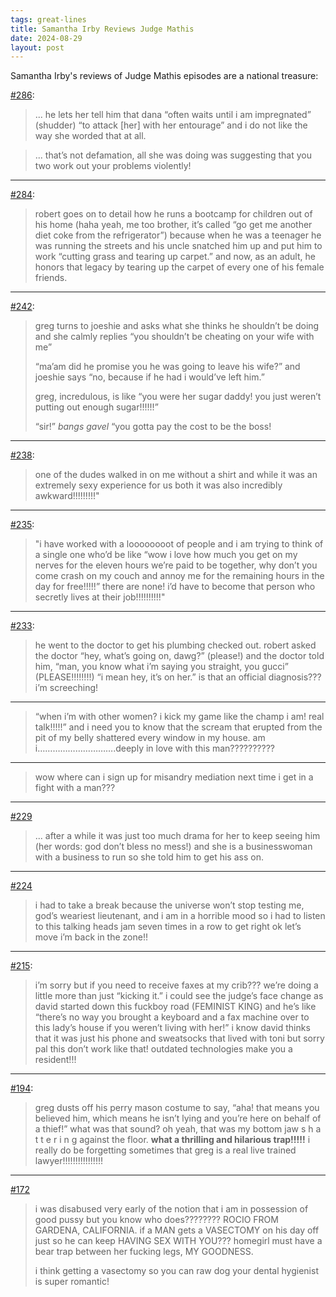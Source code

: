 ```yaml
---
tags: great-lines
title: Samantha Irby Reviews Judge Mathis
date: 2024-08-29
layout: post
---
```


Samantha Irby's reviews of Judge Mathis episodes are a national treasure:

[#286](https://bitchesgottaeat.substack.com/p/whos-on-judge-mathis-today-286):

> ... he lets her tell him that dana “often waits until i am impregnated” (shudder) “to attack [her] with her entourage” and i do not like the way she worded that at all.

> ... that’s not defamation, all she was doing was suggesting that you two work out your problems violently!

---

[#284](https://bitchesgottaeat.substack.com/p/who-was-on-judge-mathis-yesterday-45d): 

> robert goes on to detail how he runs a bootcamp for children out of his home (haha yeah, me too brother, it’s called “go get me another diet coke from the refrigerator”) because when he was a teenager he was running the streets and his uncle snatched him up and put him to work “cutting grass and tearing up carpet.” and now, as an adult, he honors that legacy by tearing up the carpet of every one of his female friends.

---

[#242](https://bitchesgottaeat.substack.com/p/whos-on-judge-mathis-today-242):

> greg turns to joeshie and asks what she thinks he shouldn’t be doing and she calmly replies “you shouldn’t be cheating on your wife with me”
>
> “ma’am did he promise you he was going to leave his wife?” and joeshie says “no, because if he had i would’ve left him.”
> 
> greg, incredulous, is like “you were her sugar daddy! you just weren’t putting out enough sugar!!!!!!”
>
> “sir!” *bangs gavel* “you gotta pay the cost to be the boss!

---

[#238](https://bitchesgottaeat.substack.com/p/whos-on-judge-mathis-today-238):

> one of the dudes walked in on me without a shirt and while it was an extremely sexy experience for us both it was also incredibly awkward!!!!!!!!!"

---

[#235](https://bitchesgottaeat.substack.com/p/who-was-on-judge-mathis-yesterday-3f7): 

> "i have worked with a loooooooot of people and i am trying to think of a single one who’d be like “wow i love how much you get on my nerves for the eleven hours we’re paid to be together, why don’t you come crash on my couch and annoy me for the remaining hours in the day for free!!!!!” there are none! i’d have to become that person who secretly lives at their job!!!!!!!!!!"

---

[#233](https://bitchesgottaeat.substack.com/p/whos-on-judge-mathis-today-233):

> he went to the doctor to get his plumbing checked out. robert asked the doctor “hey, what’s going on, dawg?” (please!) and the doctor told him, “man, you know what i’m saying you straight, you gucci” (PLEASE!!!!!!!!) “i mean hey, it’s on her.” is that an official diagnosis??? i’m screeching!

---

> “when i’m with other women? i kick my game like the champ i am! real talk!!!!!” and i need you to know that the scream that erupted from the pit of my belly shattered every window in my house. am i………………………….deeply in love with this man??????????

---

> wow where can i sign up for misandry mediation next time i get in a fight with a man???

---

[#229](https://bitchesgottaeat.substack.com/p/whos-on-judge-mathis-today-229)

> ... after a while it was just too much drama for her to keep seeing him (her words: god don’t bless no mess!) and she is a businesswoman with a business to run so she told him to get his ass on.

---

[#224](https://bitchesgottaeat.substack.com/p/whos-on-judge-mathis-today-224?s=r)

> i had to take a break because the universe won’t stop testing me, god’s weariest lieutenant, and i am in a horrible mood so i had to listen to this talking heads jam seven times in a row to get right ok let’s move i’m back in the zone!!

---

[#215](https://bitchesgottaeat.substack.com/p/who-was-on-judge-mathis-yesterday-767):

> i’m sorry but if you need to receive faxes at my crib??? we’re doing a little more than just “kicking it.” i could see the judge’s face change as david started down this fuckboy road (FEMINIST KING) and he’s like “there’s no way you brought a keyboard and a fax machine over to this lady’s house if you weren’t living with her!” i know david thinks that it was just his phone and sweatsocks that lived with toni but sorry pal this don’t work like that! outdated technologies make you a resident!!!

---

[#194](https://bitchesgottaeat.substack.com/p/whos-on-judge-mathis-today-194):

> greg dusts off his perry mason costume to say, “aha! that means you believed him, which means he isn’t lying and you’re here on behalf of a thief!” what was that sound? oh yeah, that was my bottom jaw s h a t t e r i n g against the floor. **what a thrilling and hilarious trap!!!!!** i really do be forgetting sometimes that greg is a real live trained lawyer!!!!!!!!!!!!!!!!

---

[#172](https://bitchesgottaeat.substack.com/p/who-was-on-judge-mathis-yesterday-1d2)

> i was disabused very early of the notion that i am in possession of good pussy but you know who does???????? ROCIO FROM GARDENA, CALIFORNIA. if a MAN gets a VASECTOMY on his day off just so he can keep HAVING SEX WITH YOU??? homegirl must have a bear trap between her fucking legs, MY GOODNESS.
>
> i think getting a vasectomy so you can raw dog your dental hygienist is super romantic!